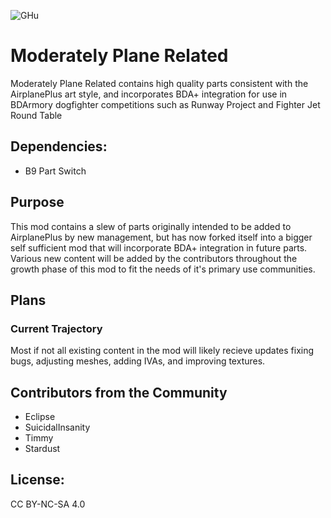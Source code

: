 ![GHu](https://user-images.githubusercontent.com/65526598/187793519-2bc6af3d-4b2a-41b7-9e63-8d7b91862c61.png)
# Moderately Plane Related

 Moderately Plane Related contains high quality parts consistent with the AirplanePlus art style, and incorporates BDA+ integration for use in BDArmory dogfighter competitions such as Runway Project and Fighter Jet Round Table
 
## Dependencies:
 * B9 Part Switch
 
 
 
 
 ## Purpose
 
 This mod contains a slew of parts originally intended to be added to AirplanePlus by new management, but has now forked itself into a bigger self sufficient mod that will incorporate BDA+ integration in future parts. Various new content will be added by the contributors throughout the growth phase of this mod to fit the needs of it's primary use communities.
 
 ## Plans
 
 ### Current Trajectory

Most if not all existing content in the mod will likely recieve updates fixing bugs, adjusting meshes, adding IVAs, and improving textures.

 
 ## Contributors from the Community
 
 * Eclipse
 * SuicidalInsanity
 * Timmy
 * Stardust

## License:

CC BY-NC-SA 4.0

